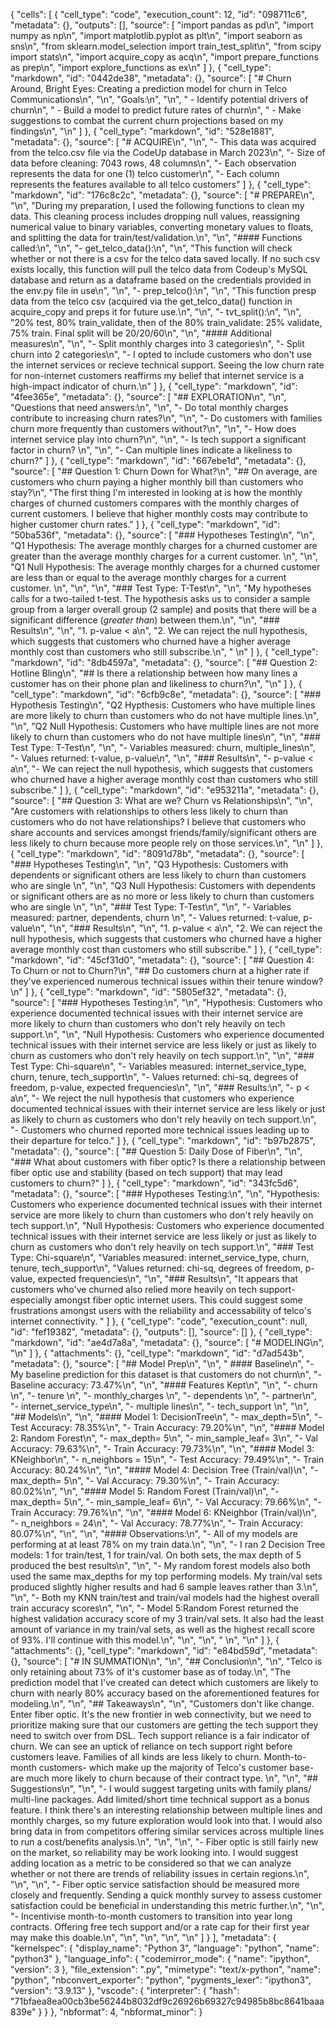 {
 "cells": [
  {
   "cell_type": "code",
   "execution_count": 12,
   "id": "098711c6",
   "metadata": {},
   "outputs": [],
   "source": [
    "import pandas as pd\n",
    "import numpy as np\n",
    "import matplotlib.pyplot as plt\n",
    "import seaborn as sns\n",
    "from sklearn.model_selection import train_test_split\n",
    "from scipy import stats\n",
    "import acquire_copy as acq\n",
    "import prepare_functions as prep\n",
    "import explore_functions as ex\n"
   ]
  },
  {
   "cell_type": "markdown",
   "id": "0442de38",
   "metadata": {},
   "source": [
    "# Churn Around, Bright Eyes: Creating a prediction model for churn in Telco Communications\n",
    "\n",
    "Goals:\n",
    "\n",
    "   - Identify potential drivers of churn\n",
    "   - Build a model to predict future rates of churn\n",
    "   - Make suggestions to combat the current churn projections based on my findings\n",
    "\n"
   ]
  },
  {
   "cell_type": "markdown",
   "id": "528e1881",
   "metadata": {},
   "source": [
    "# ACQUIRE\n",
    "\n",
    "- This data was acquired from the telco.csv file via the CodeUp database in March 2023\n",
    "- Size of data before cleaning: 7043 rows, 48 columns\n",
    "- Each observation represents the data for one (1) telco customer\n",
    "- Each column represents the features available to all telco customers"
   ]
  },
  {
   "cell_type": "markdown",
   "id": "176c8c2c",
   "metadata": {},
   "source": [
    "# PREPARE\n",
    "\n",
    "During my preparation, I used the following functions to clean my data. This cleaning process includes dropping null values, reassigning numerical value to binary variables, converting monetary values to floats, and splitting the data for train/test/validation.\n",
    "\n",
    "#### Functions called:\n",
    "\n",
    "- get_telco_data():\n",
    "\n",
    "This function will check whether or not there is a csv for the telco data saved locally. If no such csv exists locally, this function will pull the telco data from Codeup's MySQL database and return as a dataframe based on the credentials provided in the env.py file in use\n",
    "\n",
    "- prep_telco():\n",
    "\n",
    "This function presp data from the telco csv (acquired via the get_telco_data() function in acquire_copy and preps it for future use.\n",
    "\n",
    "- tvt_split():\n",
    "\n",
    "20% test, 80% train_validate, then of the 80% train_validate: 25% validate, 75% train. Final split will be 20/20/60\n",
    "\n",
    "#### Additional measures\n",
    "\n",
    "- Split monthly charges into 3 categories\n",
    "- Split churn into 2 categories\n",
    "- I opted to include customers who don't use the internet services or recieve technical support. Seeing the low churn rate for non-internet customers reaffirms my belief that internet service is a high-impact indicator of churn.\n"
   ]
  },
  {
   "cell_type": "markdown",
   "id": "4fee365e",
   "metadata": {},
   "source": [
    "## EXPLORATION\n",
    "\n",
    "Questions that need answers:\n",
    "\n",
    "- Do total monthly charges contribute to increasing churn rates?\n",
    "\n",
    "- Do customers with families churn more frequently than customers without?\n",
    "\n",
    "- How does internet service play into churn?\n",
    "\n",
    "- Is tech support a significant factor in churn? \n",
    "\n",
    "- Can multiple lines indicate a likeliness to churn?"
   ]
  },
  {
   "cell_type": "markdown",
   "id": "667ebe1d",
   "metadata": {},
   "source": [
    "## Question 1: Churn Down for What?\n",
    "## On average, are customers who churn paying a higher monthly bill than customers who stay?\n",
    "The first thing I'm interested in looking at is how the monthly charges of churned customers compares with the monthly charges of current customers. I believe that higher monthly costs may contribute to higher customer churn rates."
   ]
  },
  {
   "cell_type": "markdown",
   "id": "50ba536f",
   "metadata": {},
   "source": [
    "### Hypotheses Testing\n",
    "\n",
    "Q1 Hypothesis: The average monthly charges for a churned customer are greater than the average monthly charges for a current customer. \n",
    "\n",
    "Q1 Null Hypothesis: The average monthly charges for a churned customer are less than or equal to the average monthly charges for a current customer. \n",
    "\n",
    "\n",
    "### Test Type: T-Test\n",
    "\n",
    "My hypotheses calls for a two-tailed t-test. The hypothesis asks us to consider a sample group from a larger overall group (2 sample) and posits that there will be a significant difference (*greater than*) between them.\n",
    "\n",
    "### Results\n",
    "\n",
    "1. p-value < a\n",
    "2. We can reject the null hypothesis, which suggests that customers who churned have a higher average monthly cost than customers who still subscribe.\n",
    " \n"
   ]
  },
  {
   "cell_type": "markdown",
   "id": "8db4597a",
   "metadata": {},
   "source": [
    "## Question 2: Hotline Bling\n",
    "## Is there a relationship between how many lines a customer has on their phone plan and likeliness to churn?\n",
    "\n"
   ]
  },
  {
   "cell_type": "markdown",
   "id": "6cfb9c8e",
   "metadata": {},
   "source": [
    "### Hypothesis Testing\n",
    "Q2 Hypthesis: Customers who have multiple lines are more likely to churn than customers who do not have multiple lines.\n",
    "\n",
    "Q2 Null Hypothesis: Customers who have multiple lines are not more likely to churn than customers who do not have multiple lines\n",
    "\n",
    "### Test Type: T-Test\n",
    "\n",
    "- Variables measured: churn, multiple_lines\n",
    "- Values returned: t-value, p-value\n",
    "\n",
    "### Results\n",
    "- p-value < a\n",
    "- We can reject the null hypothesis, which suggests that customers who churned have a higher average monthly cost than customers who still subscribe."
   ]
  },
  {
   "cell_type": "markdown",
   "id": "e953211a",
   "metadata": {},
   "source": [
    "## Question 3: What are we? Churn vs Relationships\n",
    "\n",
    "Are customers with relationships to others less likely to churn than customers who do not have relationships? I believe that customers who share accounts and services amongst friends/family/significant others are less likely to churn because more people rely on those services.\n",
    "\n"
   ]
  },
  {
   "cell_type": "markdown",
   "id": "8091d78b",
   "metadata": {},
   "source": [
    "### Hypotheses Testing\n",
    "\n",
    "Q3 Hypothesis: Customers with dependents or significant others are less likely to churn than customers who are single \n",
    "\n",
    "Q3 Null Hypothesis: Customers with dependents or significant others are as no more or less likely to churn than customers who are single \n",
    "\n",
    "### Test Type: T-Test\n",
    "\n",
    "- Variables measured: partner, dependents, churn \n",
    "- Values returned: t-value, p-value\n",
    "\n",
    "### Results\n",
    "\n",
    "1. p-value < a\n",
    "2. We can reject the null hypothesis, which suggests that customers who churned have a higher average monthly cost than customers who still subscribe."
   ]
  },
  {
   "cell_type": "markdown",
   "id": "45cf31d0",
   "metadata": {},
   "source": [
    "## Question 4: To Churn or not to Churn?\n",
    "## Do customers churn at a higher rate if they've experienced numerous technical issues within their tenure window?\n"
   ]
  },
  {
   "cell_type": "markdown",
   "id": "5805ef32",
   "metadata": {},
   "source": [
    "### Hypotheses Testing:\n",
    "\n",
    "Hypothesis: Customers who experience documented technical issues with their internet service are more likely to churn than customers who don't rely heavily on tech support.\n",
    "\n",
    "Null Hypothesis: Customers who experience documented technical issues with their internet service are less likely or just as likely to churn as customers who don't rely heavily on tech support.\n",
    "\n",
    "### Test Type: Chi-square\n",
    "- Variables measured: internet_service_type, churn, tenure, tech_support\n",
    "- Values returned: chi-sq, degrees of freedom, p-value, expected frequencies\n",
    "\n",
    "### Results:\n",
    "- p < a\n",
    "- We reject the null hypothesis that customers who experience documented technical issues with their internet service are less likely or just as likely to churn as customers who don't rely heavily on tech support.\n",
    "- Customers who churned reported more technical issues leading up to their departure for telco."
   ]
  },
  {
   "cell_type": "markdown",
   "id": "b97b2875",
   "metadata": {},
   "source": [
    "##  Question 5: Daily Dose of Fiber\n",
    "\n",
    "### What about customers with fiber optic? Is there a relationship between fiber optic use and stability (based on tech support) that may lead customers to churn?"
   ]
  },
  {
   "cell_type": "markdown",
   "id": "343fc5d6",
   "metadata": {},
   "source": [
    "### Hypotheses Testing:\n",
    "\n",
    "Hypothesis: Customers who experience documented technical issues with their internet service are more likely to churn than customers who don't rely heavily on tech support.\n",
    "Null Hypothesis: Customers who experience documented technical issues with their internet service are less likely or just as likely to churn as customers who don't rely heavily on tech support.\n",
    "### Test Type: Chi-square\n",
    "Variables measured: internet_service_type, churn, tenure, tech_support\n",
    "Values returned: chi-sq, degrees of freedom, p-value, expected frequencies\n",
    "\n",
    "### Results\n",
    "It appears that customers who've churned also relied more heavily on tech support- especially amongst fiber optic internet users. This could suggest some frustrations amongst users with the reliability and accessability of telco's internet connectivity. "
   ]
  },
  {
   "cell_type": "code",
   "execution_count": null,
   "id": "fef19382",
   "metadata": {},
   "outputs": [],
   "source": []
  },
  {
   "cell_type": "markdown",
   "id": "ae4d7a8a",
   "metadata": {},
   "source": [
    "# MODELING\n",
    "\n"
   ]
  },
  {
   "attachments": {},
   "cell_type": "markdown",
   "id": "d7ad543b",
   "metadata": {},
   "source": [
    "## Model Prep\n",
    "\n",
    " #### Baseline\n",
    "- My baseline prediction for this dataset is that customers do not churn\n",
    "- Baseline accuracy: 73.47%\n",
    "\n",
    "#### Features Kept\n",
    "\n",
    "- churn                \n",
    "- tenure              \n",
    "- monthly_charges      \n",
    "- dependents           \n",
    "- partner\n",
    "- internet_service_type\n",
    "- multiple lines\n",
    "- tech_support \n",
    "\n",
    "## Models\n",
    "\n",
    "#### Model 1: DecisionTree\n",
    "- max_depth=5\n",
    "- Test Accuracy: 78.35%\n",
    "- Train Accuracy: 79.20%\n",
    "\n",
    "#### Model 2: Random Forest\n",
    "- max_depth= 5\n",
    "- min_sample_leaf= 3\n",
    "- Val Accuracy: 79.63%\n",
    "- Train Accuracy: 79.73%\n",
    "\n",
    "#### Model 3: KNeighbor\n",
    "- n_neighbors = 15\n",
    "- Test Accuracy: 79.49%\n",
    "- Train Accuracy: 80.24%\n",
    "\n",
    "#### Model 4: Decision Tree (Train/val)\n",
    "- max_depth= 5\n",
    "- Val Accuracy: 79.30%\n",
    "- Train Accuracy: 80.02%\n",
    "\n",
    "#### Model 5: Random Forest (Train/val)\n",
    "- max_depth= 5\n",
    "- min_sample_leaf= 6\n",
    "- Val Accuracy: 79.66%\n",
    "- Train Accuracy: 79.76%\n",
    "\n",
    "#### Model 6: KNeighbor (Train/val)\n",
    "- n_neighbors = 24\n",
    "- Val Accuracy: 78.77%\n",
    "- Train Accuracy: 80.07%\n",
    "\n",
    "\n",
    "#### Observations:\n",
    "- All of my models are performing at at least 78% on my train data.\n",
    "\n",
    "- I ran 2 Decision Tree models: 1 for train/test, 1 for train/val. On both sets, the max depth of 5 produced the best results\n",
    "\n",
    "- My random forest models also both used the same max_depths for my top performing models. My train/val sets produced slightly higher results and had 6 sample leaves rather than 3.\n",
    "\n",
    "- Both my KNN train/test and train/val models had the highest overall train accuracy scores\n",
    "\n",
    "- Model 5:Random Forest returned the highest validation accuracy score of my 3 train/val sets. It also had the least amount of variance in my train/val sets, as well as the highest recall score of 93%. I'll continue with this model.\n",
    "\n",
    "\n",
    " \n",
    "\n"
   ]
  },
  {
   "attachments": {},
   "cell_type": "markdown",
   "id": "e84bd59d",
   "metadata": {},
   "source": [
    "# IN SUMMATION\n",
    "\n",
    "## Conclusion\n",
    "\n",
    "Telco is only retaining about 73% of it's customer base as of today.\n",
    "The prediction model that I've created can detect which customers are likely to churn with nearly 80% accuracy based on the aforementioned features for modeling.\n",
    "\n",
    "## Takeaways\n",
    "\n",
    "Customers don't like change. Enter fiber optic. It's the new frontier in web connectivity, but we need to prioritize making sure that our customers are getting the tech support they need to switch over from DSL. Tech support reliance is a fair indicator of churn. We can see an uptick of reliance on tech support right before customers leave. Families of all kinds are less likely to churn. Month-to-month customers- which make up the majority of Telco's customer base- are much more likely to churn because of their contract type. \n",
    "\n",
    "## Suggestions\n",
    "\n",
    "- I would suggest targeting units with family plans/ multi-line packages. Add limited/short time technical support as a bonus feature. I think there's an interesting relationship between multiple lines and monthly charges, so my future exploration would look into that. I would also bring data in from competitors offering similar services across multiple lines to run a cost/benefits analysis.\n",
    "\n",
    "\n",
    "- Fiber optic is still fairly new on the market, so reliability may be work looking into. I would suggest adding location as a metric to be considered so that we can analyze whether or not there are trends of reliability issues in certain regions.\n",
    "\n",
    "\n",
    "- Fiber optic service satisfaction should be measured more closely and frequently. Sending a quick monthly survey to assess customer satisfaction could be beneficial in understanding this metric further.\n",
    "\n",
    "- Incentivise month-to-month customers to transition into year long contracts. Offering free tech support and/or a rate cap for their first year may make this doable.\n",
    "\n",
    "\n",
    "\n",
    "\n"
   ]
  }
 ],
 "metadata": {
  "kernelspec": {
   "display_name": "Python 3",
   "language": "python",
   "name": "python3"
  },
  "language_info": {
   "codemirror_mode": {
    "name": "ipython",
    "version": 3
   },
   "file_extension": ".py",
   "mimetype": "text/x-python",
   "name": "python",
   "nbconvert_exporter": "python",
   "pygments_lexer": "ipython3",
   "version": "3.9.13"
  },
  "vscode": {
   "interpreter": {
    "hash": "71bfaea8ea00cb3be56244b8032df9c26926b69327c94985b8bc8641baaa839e"
   }
  }
 },
 "nbformat": 4,
 "nbformat_minor": 
}
